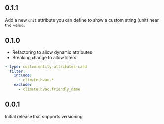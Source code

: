 ## 0.1.1
Add a new `unit` attribute you can define to show a custom string (unit) near the value.

## 0.1.0
- Refactoring to allow dynamic attributes
- Breaking change to allow filters

```yaml
- type: custom:entity-attributes-card
  filter:
    include:
      - climate.hvac.*
    exclude:
      - climate.hvac.friendly_name
```

## 0.0.1
Initial release that supports versioning